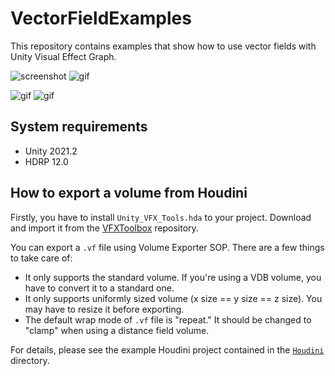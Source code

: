 VectorFieldExamples
===================

This repository contains examples that show how to use vector fields with
Unity Visual Effect Graph.

![screenshot](https://i.imgur.com/SrcqEPzm.jpg)
![gif](https://i.imgur.com/lCocilb.gif)

![gif](https://i.imgur.com/iUGn7Fw.gif)
![gif](https://i.imgur.com/jPluUSJ.gif)

System requirements
-------------------

- Unity 2021.2
- HDRP 12.0

How to export a volume from Houdini
-----------------------------------

Firstly, you have to install `Unity_VFX_Tools.hda` to your project. Download
and import it from the [VFXToolbox] repository.

[VFXToolbox]:
  https://github.com/Unity-Technologies/VFXToolbox/tree/master/DCC-Tools%7E/Houdini

You can export a `.vf` file using Volume Exporter SOP. There are a few things to
take care of:

- It only supports the standard volume. If you're using a VDB volume, you have
  to convert it to a standard one.
- It only supports uniformly sized volume (x size == y size == z size). You may
  have to resize it before exporting.
- The default wrap mode of `.vf` file is "repeat." It should be changed to
  "clamp" when using a distance field volume.

For details, please see the example Houdini project contained in the
[`Houdini`](Houdini) directory.
